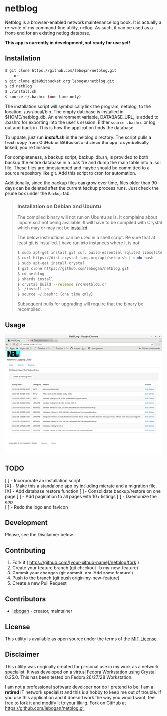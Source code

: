# netblog

Netblog is a browser-enabled network maintenance log book. It
is actually a re-write of my command-line utility, netlog. As such, 
it can be used as a front-end for an existing netlog database.

**This app is currently in development, not ready for use yet!**

## Installation
```bash
$ git clone https://github.com/lebogan/netblog.git
    or
$ git clone git@bitbucket.org:lebogan/netblog.git
$ cd netblog
$ ./install.sh
$ source ~/.bashrc (one time only)
```
The installation script will symbolically link the program, netblog, to the
location, /usr/local/bin. The empty database is installed in $HOME/netblog_db.
An environment variable, DATABASE_URL, is added to .bashrc for exporting 
into the user's session. Either `source .bashrc` or log out and back in. This 
is how the application finds the database.

To update, just run ***install.sh*** in the netblog directory. The script pulls a fresh
copy from GitHub or BitBucket and since the app is symbolically linked, you're finished.

For completeness, a backup script, backup_db.sh, is provided to both backup the
entire database in a .bak file and dump the main table into a .sql file.
These files are timestamped and maybe should be committed to a 
source repository like git. Add this script to cron for automation.

Additionally, since the backup files can grow over time, files older than 90 days
can be deleted after the current backup process runs. Just check the prune box
under the `Backup` tab.

> ### Installation on Debian and Ubuntu
> The compiled binary will not run on Ubuntu as is. It complains about libpcre.so.1 
> not being available. It will have to be compiled with Crystal which may or may not
> be [installed](https://devdocs.io/crystal/docs/installation/on_debian_and_ubuntu).
> 
> The below instructions can be used in a shell script. Be sure that at least git
> is installed. I have run into instances where it is not:
> ```bash
> $ sudo apt-get install git curl build-essential sqlite3 libsqlite3-dev
> $ curl https://dist.crystal-lang.org/apt/setup.sh | sudo bash
> $ sudo apt-get install crystal
> $ git clone https://github.com/lebogan/netblog.git
> $ cd netblog
> $ shards install
> $ crystal build --release src/netblog.cr
> $ ./install.sh
> $ source ~/.bashrc (one time only)
> ```
> Subsequent pulls for upgrading will require that the binary be recompiled.

## Usage

![figure 1](./src/public/images/screenshot.png)

## TODO

[ ] - Incorporate an installation script  
[X] - Make this a standalone app by including micrate and a migration file.
[X] - Add database restore function
[ ] - Consolidate backup/restore on one page
[ ] - Add pagination to all pages with 10+ listings
[ ] - Daemonize the app  
[ ] - Redo the logo and favicon  

## Development

Please, see the Disclaimer below.

## Contributing

1. Fork it ( https://github.com/[your-github-name]/netblog/fork )
2. Create your feature branch (git checkout -b my-new-feature)
3. Commit your changes (git commit -am 'Add some feature')
4. Push to the branch (git push origin my-new-feature)
5. Create a new Pull Request

## Contributors
- [lebogan](https://github.com/lebogan/netblog.git) - creator, maintainer

## License
This utility is available as open source under the terms of the
[MIT License](http://opensource.org/licenses/MIT).

## Disclaimer
This utility was originally created for personal use in my work as a network
specialist. It was developed on a virtual Fedora Workstation using Crystal 0.25.0.
This has been tested on Fedora 26/27/28 Workstation.

I am not a professional software developer nor do I pretend to be. I am a **retired** IT 
network specialist and this is a hobby to keep me out of trouble. If you 
use this application and it doesn't work the way you would want, feel free to 
fork it and modify it to your liking. Fork on GitHub at https://github.com/lebogan/netblog.git
